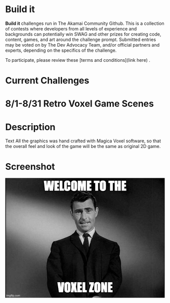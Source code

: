 # Build it
<b> Build it </b> challenges run in The Akamai Community Github. This is a collection of contests where developers from all levels of experience and backgrounds can potentially win SWAG and  other prizes for creating code, content, games, and art around the challenge prompt.
Submitted entries may be voted on by The Dev Advocacy Team, and/or official partners and experts, depending on the specifics of the challenge.

To participate, please review these [terms and conditions](link here) .

# Current Challenges



# 8/1-8/31 Retro Voxel Game Scenes 

# Description
Text
All the graphics was hand crafted with Magica Voxel software, so that the overall feel and look of the game will be the same as original 2D game.


# Screenshot
![Fun](https://github.com/thesunnysideup/contesttesttest/blob/main/6mrt6z.jpg)
